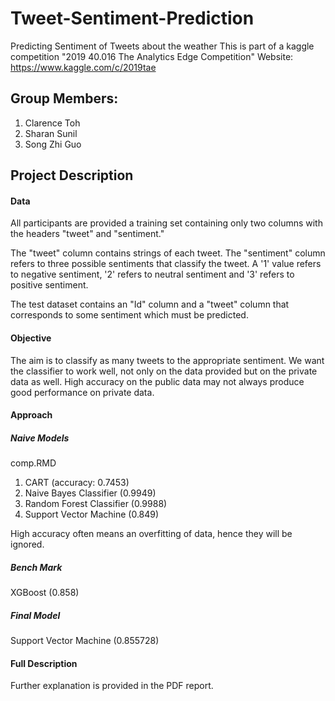 # Tweet-Sentiment-Prediction
Predicting Sentiment of Tweets about the weather
This is part of a kaggle competition "2019 40.016 The Analytics Edge Competition"
Website: https://www.kaggle.com/c/2019tae

## Group Members:
1. Clarence Toh
2. Sharan Sunil
3. Song Zhi Guo

## Project Description
#### Data
All participants are provided a training set containing only two columns with the headers "tweet" and "sentiment."

The "tweet" column contains strings of each tweet. The "sentiment" column refers to three possible sentiments that classify the tweet. A '1' value refers to negative sentiment, '2' refers to neutral sentiment and '3' refers to positive sentiment.

The test dataset contains an "Id" column and a "tweet" column that corresponds to some sentiment which must be predicted.

#### Objective
The aim is to classify as many tweets to the appropriate sentiment. We want the classifier to work well, not only on the data provided but on the private data as well. High accuracy on the public data may not always produce good performance on private data.

#### Approach
##### Naive Models
comp.RMD
1. CART (accuracy: 0.7453)
2. Naive Bayes Classifier (0.9949)
3. Random Forest Classifier (0.9988)
4. Support Vector Machine (0.849)

High accuracy often means an overfitting of data, hence they will be ignored.

##### Bench Mark
XGBoost (0.858)

##### Final Model
Support Vector Machine (0.855728)

#### Full Description
Further explanation is provided in the PDF report.
